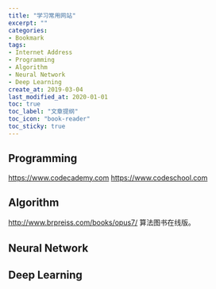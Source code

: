 ```yaml
---
title: "学习常用网站"
excerpt: ""
categories:
- Bookmark
tags:
- Internet Address
- Programming
- Algorithm
- Neural Network
- Deep Learning
create_at: 2019-03-04
last_modified_at: 2020-01-01
toc: true
toc_label: "文章提纲"
toc_icon: "book-reader"
toc_sticky: true
---
```


## Programming
https://www.codecademy.com
https://www.codeschool.com


## Algorithm
http://www.brpreiss.com/books/opus7/
算法图书在线版。

## Neural Network
## Deep Learning